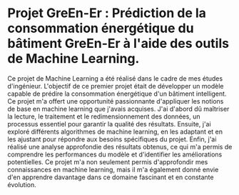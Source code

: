 # Projet GreEn-Er : Prédiction de la consommation énergétique du bâtiment GreEn-Er à l'aide des outils de Machine Learning.

Ce projet de Machine Learning a été réalisé dans le cadre de mes études d'ingénieur. L'objectif de ce premier projet était de développer un modèle capable de prédire la consommation énergétique d'un bâtiment intelligent. Ce projet m'a offert une opportunité passionnante d'appliquer les notions de base en machine learning que j'avais acquises. J'ai d'abord dû maîtriser la lecture, le traitement et le redimensionnement des données, un processus essentiel pour garantir la qualité des résultats. Ensuite, j'ai exploré différents algorithmes de machine learning, en les adaptant et en les ajustant pour répondre aux besoins spécifiques du projet. Enfin, j'ai réalisé une analyse approfondie des résultats obtenus, ce qui m'a permis de comprendre les performances du modèle et d'identifier les améliorations potentielles. Ce projet m'a non seulement permis d'approfondir mes connaissances en machine learning, mais il m'a également donné envie d'en apprendre davantage dans ce domaine fascinant et en constante évolution.
